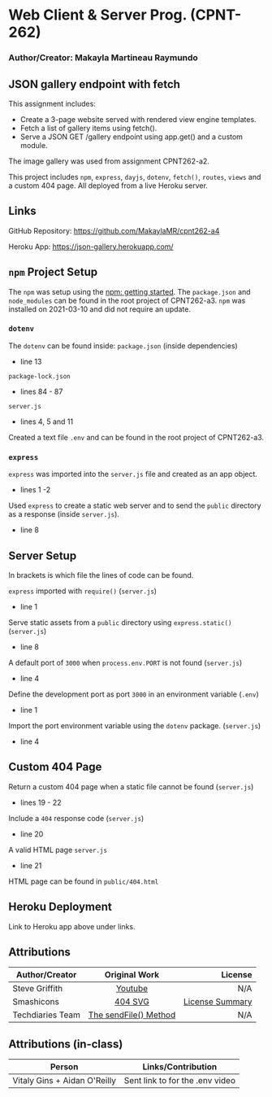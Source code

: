 # Web Client & Server Prog. (CPNT-262)

### Author/Creator: Makayla Martineau Raymundo

## JSON gallery endpoint with fetch
This assignment includes:
- Create a 3-page website served with rendered view engine templates.
- Fetch a list of gallery items using fetch().
- Serve a JSON GET /gallery endpoint using app.get() and a custom module.

The image gallery was used from assignment CPNT262-a2.


This project includes `npm`, `express`, `dayjs`, `dotenv`, `fetch()`, `routes`, `views` and a custom 404 page. All deployed from a live Heroku server.

## Links

GitHub Repository: https://github.com/MakaylaMR/cpnt262-a4

Heroku App: https://json-gallery.herokuapp.com/

## `npm` Project Setup

The `npm` was setup using the [npm: getting started](https://gist.github.com/acidtone/d57f41d7c18d0d198263c7bc3ab230e3). The `package.json` and `node_modules` can be found in the root project of CPNT262-a3. `npm` was installed on 2021-03-10 and did not require an update.

### `dotenv`
The `dotenv` can be found inside:
`package.json` (inside dependencies)
- line 13

`package-lock.json`
- lines 84 - 87

`server.js`
- lines 4, 5 and 11

Created a text file `.env` and can be found in the root project of CPNT262-a3.

### `express`
`express` was imported into the `server.js` file and created as an app object.
- lines 1 -2

Used `express` to create a static web server and to send the `public` directory as a response (inside `server.js`).
- line 8 

## Server Setup
In brackets is which file the lines of code can be found.

`express` imported with `require()` (`server.js`)
- line 1

Serve static assets from a `public` directory using `express.static()`(`server.js`)
- line 8

A default port of `3000` when `process.env.PORT` is not found (`server.js`)
- line 4

Define the development port as port `3000` in an environment variable (`.env`)
- line 1

Import the port environment variable using the `dotenv` package. (`server.js`)
- line 4

## Custom 404 Page
Return a custom 404 page when a static file cannot be found (`server.js`)
- lines 19 - 22

Include a `404` response code (`server.js`)
- line 20

A valid HTML page
`server.js`
- line 21

HTML page can be found in `public/404.html`

## Heroku Deployment
Link to Heroku app above under links.

## Attributions

| Author/Creator |                                              Original Work                                               |                                                                 License |
| -------------- | :------------------------------------------------------------------------------------------------------: | ----------------------------------------------------------------------: |
| Steve Griffith         |                    [Youtube](https://www.youtube.com/watch?v=5WFyhsnU4Ik)                    |             N/A |
| Smashicons   | [404 SVG](https://www.flaticon.com/free-icon/sad_396818?term=sad%20face&page=1&position=90&page=1&position=90&related_id=396818&origin=tag) | [License Summary](https://www.flaticon.com/free-icon/sad_396818?term=sad%20face&page=1&position=90&page=1&position=90&related_id=396818&origin=tag) |
| Techdiaries Team        |                    [The sendFile() Method](https://www.techiediaries.com/express-sendfile-serve-static-files/)                    |             N/A |

## Attributions (in-class)

| Person      |                                  Links/Contribution                                   |
| ----------- | :----------------------------------------------------------------------: |
| Vitaly Gins + Aidan O'Reilly | Sent link to for the .env video|